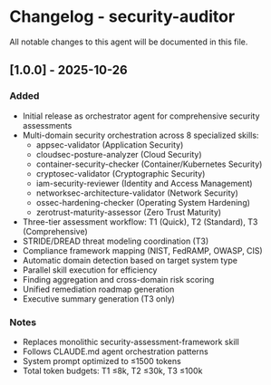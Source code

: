 # Changelog - security-auditor

All notable changes to this agent will be documented in this file.

## [1.0.0] - 2025-10-26

### Added
- Initial release as orchestrator agent for comprehensive security assessments
- Multi-domain security orchestration across 8 specialized skills:
  - appsec-validator (Application Security)
  - cloudsec-posture-analyzer (Cloud Security)
  - container-security-checker (Container/Kubernetes Security)
  - cryptosec-validator (Cryptographic Security)
  - iam-security-reviewer (Identity and Access Management)
  - networksec-architecture-validator (Network Security)
  - ossec-hardening-checker (Operating System Hardening)
  - zerotrust-maturity-assessor (Zero Trust Maturity)
- Three-tier assessment workflow: T1 (Quick), T2 (Standard), T3 (Comprehensive)
- STRIDE/DREAD threat modeling coordination (T3)
- Compliance framework mapping (NIST, FedRAMP, OWASP, CIS)
- Automatic domain detection based on target system type
- Parallel skill execution for efficiency
- Finding aggregation and cross-domain risk scoring
- Unified remediation roadmap generation
- Executive summary generation (T3 only)

### Notes
- Replaces monolithic security-assessment-framework skill
- Follows CLAUDE.md agent orchestration patterns
- System prompt optimized to ≤1500 tokens
- Total token budgets: T1 ≤8k, T2 ≤30k, T3 ≤100k

